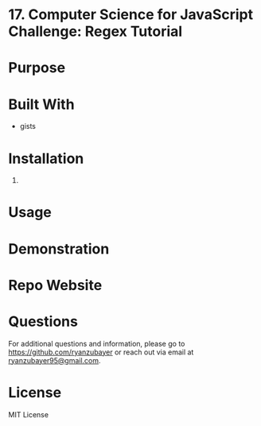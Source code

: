 # 17. Computer Science for JavaScript Challenge: Regex Tutorial

# Purpose


# Built With
* gists

# Installation
1. 

# Usage


# Demonstration


# Repo Website


# Questions
For additional questions and information, please go to https://github.com/ryanzubayer
or reach out via email at ryanzubayer95@gmail.com.

# License

MIT License
